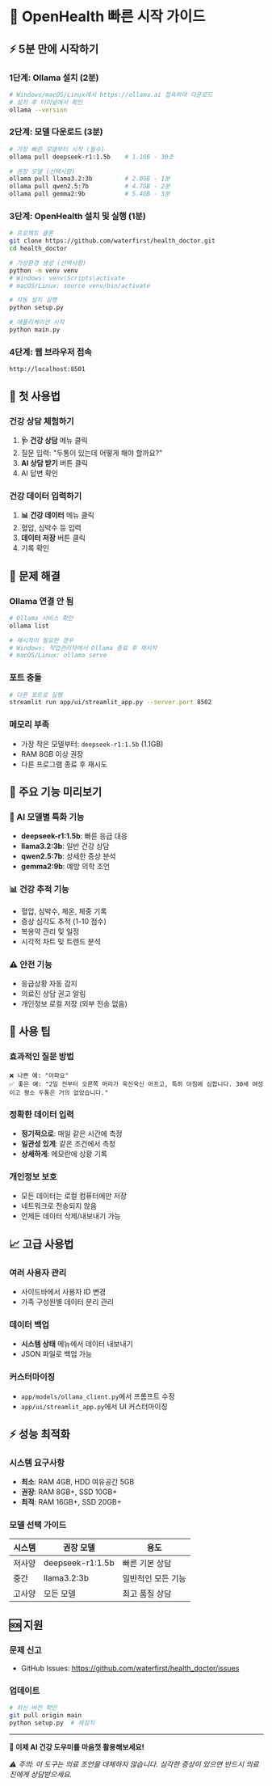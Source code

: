 # 🚀 OpenHealth 빠른 시작 가이드

## ⚡ 5분 만에 시작하기

### 1단계: Ollama 설치 (2분)
```bash
# Windows/macOS/Linux에서 https://ollama.ai 접속하여 다운로드
# 설치 후 터미널에서 확인
ollama --version
```

### 2단계: 모델 다운로드 (3분)
```bash
# 가장 빠른 모델부터 시작 (필수)
ollama pull deepseek-r1:1.5b    # 1.1GB - 30초

# 권장 모델 (선택사항)
ollama pull llama3.2:3b         # 2.0GB - 1분
ollama pull qwen2.5:7b          # 4.7GB - 2분  
ollama pull gemma2:9b           # 5.4GB - 3분
```

### 3단계: OpenHealth 설치 및 실행 (1분)
```bash
# 프로젝트 클론
git clone https://github.com/waterfirst/health_doctor.git
cd health_doctor

# 가상환경 생성 (선택사항)
python -m venv venv
# Windows: venv\Scripts\activate
# macOS/Linux: source venv/bin/activate

# 자동 설치 실행
python setup.py

# 애플리케이션 시작
python main.py
```

### 4단계: 웹 브라우저 접속
```
http://localhost:8501
```

## 🎯 첫 사용법

### 건강 상담 체험하기
1. **🩺 건강 상담** 메뉴 클릭
2. 질문 입력: "두통이 있는데 어떻게 해야 할까요?"
3. **AI 상담 받기** 버튼 클릭
4. AI 답변 확인

### 건강 데이터 입력하기  
1. **📊 건강 데이터** 메뉴 클릭
2. 혈압, 심박수 등 입력
3. **데이터 저장** 버튼 클릭
4. 기록 확인

## 🔧 문제 해결

### Ollama 연결 안 됨
```bash
# Ollama 서비스 확인
ollama list

# 재시작이 필요한 경우
# Windows: 작업관리자에서 Ollama 종료 후 재시작
# macOS/Linux: ollama serve
```

### 포트 충돌
```bash
# 다른 포트로 실행
streamlit run app/ui/streamlit_app.py --server.port 8502
```

### 메모리 부족
- 가장 작은 모델부터: `deepseek-r1:1.5b` (1.1GB)
- RAM 8GB 이상 권장
- 다른 프로그램 종료 후 재시도

## 📱 주요 기능 미리보기

### 🤖 AI 모델별 특화 기능
- **deepseek-r1:1.5b**: 빠른 응급 대응
- **llama3.2:3b**: 일반 건강 상담  
- **qwen2.5:7b**: 상세한 증상 분석
- **gemma2:9b**: 예방 의학 조언

### 📊 건강 추적 기능
- 혈압, 심박수, 체온, 체중 기록
- 증상 심각도 추적 (1-10 점수)
- 복용약 관리 및 일정
- 시각적 차트 및 트렌드 분석

### ⚠️ 안전 기능
- 응급상황 자동 감지
- 의료진 상담 권고 알림
- 개인정보 로컬 저장 (외부 전송 없음)

## 🎯 사용 팁

### 효과적인 질문 방법
```
❌ 나쁜 예: "아파요"
✅ 좋은 예: "2일 전부터 오른쪽 머리가 욱신욱신 아프고, 특히 아침에 심합니다. 30세 여성이고 평소 두통은 거의 없었습니다."
```

### 정확한 데이터 입력
- **정기적으로**: 매일 같은 시간에 측정
- **일관성 있게**: 같은 조건에서 측정  
- **상세하게**: 메모란에 상황 기록

### 개인정보 보호
- 모든 데이터는 로컬 컴퓨터에만 저장
- 네트워크로 전송되지 않음
- 언제든 데이터 삭제/내보내기 가능

## 📈 고급 사용법

### 여러 사용자 관리
- 사이드바에서 사용자 ID 변경
- 가족 구성원별 데이터 분리 관리

### 데이터 백업
- **시스템 상태** 메뉴에서 데이터 내보내기
- JSON 파일로 백업 가능

### 커스터마이징
- `app/models/ollama_client.py`에서 프롬프트 수정
- `app/ui/streamlit_app.py`에서 UI 커스터마이징

## ⚡ 성능 최적화

### 시스템 요구사항
- **최소**: RAM 4GB, HDD 여유공간 5GB
- **권장**: RAM 8GB+, SSD 10GB+
- **최적**: RAM 16GB+, SSD 20GB+

### 모델 선택 가이드
| 시스템 | 권장 모델 | 용도 |
|--------|-----------|------|
| 저사양 | deepseek-r1:1.5b | 빠른 기본 상담 |
| 중간 | llama3.2:3b | 일반적인 모든 기능 |
| 고사양 | 모든 모델 | 최고 품질 상담 |

## 🆘 지원

### 문제 신고
- GitHub Issues: https://github.com/waterfirst/health_doctor/issues

### 업데이트
```bash
# 최신 버전 확인
git pull origin main
python setup.py  # 재설치
```

---

**🎉 이제 AI 건강 도우미를 마음껏 활용해보세요!**

*⚠️ 주의: 이 도구는 의료 조언을 대체하지 않습니다. 심각한 증상이 있으면 반드시 의료진에게 상담받으세요.*